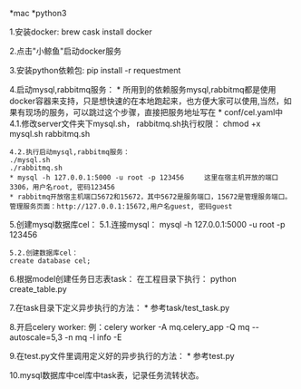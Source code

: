*mac
*python3

1.安装docker:
brew cask install docker

2.点击"小鲸鱼"启动docker服务

3.安装python依赖包:
pip install -r requestment

4.启动mysql,rabbitmq服务：
    * 所用到的依赖服务mysql,rabbitmq都是使用docker容器来支持，只是想快速的在本地跑起来，也方便大家可以使用,当然，如果有现场的服务，可以跳过这个步骤，直接把服务地址写在
    * conf/cel.yaml中
    4.1.修改server文件夹下mysql.sh， rabbitmq.sh执行权限：
    chmod +x mysql.sh rabbitmq.sh

    4.2.执行启动mysql,rabbitmq服务：
    ./mysql.sh
    ./rabbitmq.sh
    * mysql -h 127.0.0.1:5000 -u root -p 123456     这里在宿主机开放的端口3306，用户名root, 密码123456
    * rabbitmq开放宿主机端口5672和15672，其中5672是服务端口，15672是管理服务端口。管理服务页面：http://127.0.0.1:15672,用户名guest, 密码guest

5.创建mysql数据库cel：
    5.1.连接mysql：
    mysql -h 127.0.0.1:5000 -u root -p 123456

    5.2.创建数据库cel：
    create database cel;

6.根据model创建任务日志表task：
    在工程目录下执行：
    python create_table.py

7.在task目录下定义异步执行的方法：
    * 参考task/test_task.py

8.开启celery worker:
    例：celery worker -A mq.celery_app -Q mq --autoscale=5,3 -n mq -l info -E

9.在test.py文件里调用定义好的异步执行的方法：
    * 参考test.py

10.mysql数据库中cel库中task表，记录任务流转状态。